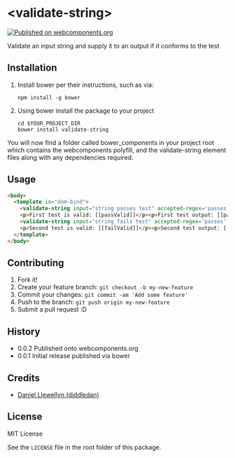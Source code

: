 # \<validate-string\>
[![Published on webcomponents.org](https://img.shields.io/badge/webcomponents.org-published-blue.svg)](https://www.webcomponents.org/element/diddledan/validate-string)

Validate an input string and supply it to an output if it conforms to the test

## Installation
1. Install bower per their instructions, such as via:
    ```
    npm install -g bower
    ```
1. Using bower install the package to your project
    ```
    cd $YOUR_PROJECT_DIR
    bower install validate-string
    ```

You will now find a folder called bower_components in your project root which contains the webcomponents polyfill, and the validate-string element files along with any dependencies required.

## Usage
<!---
```
<custom-element-demo>
  <template>
    <script src="../webcomponentsjs/webcomponents-lite.js"></script>
    <link rel="import" href="validate-string.html">
    <link rel="import" href="../polymer/polymer.html">
    <next-code-block></next-code-block>
  </template>
</custom-element-demo>
```
-->
```html
<body>
  <template is="dom-bind">
    <validate-string input="string passes test" accepted-regex='passes' is-valid="{{passValid}}" output="{{pass}}"></validate-string>
    <p>First test is valid: [[passValid]]</p><p>First test output: [[pass]]</p>
    <validate-string input="string fails test" accepted-regex='passes' is-valid="{{failValid}}" output="{{fail}}"></validate-string>
    <p>Second test is valid: [[failValid]]</p><p>Second test output: [[fail]]</p>
  </template>
</body>
```

## Contributing
1. Fork it!
1. Create your feature branch: `git checkout -b my-new-feature`
1. Commit your changes: `git commit -am 'Add some feature'`
1. Push to the branch: `git push origin my-new-feature`
1. Submit a pull request :D

## History
* 0.0.2 Published onto webcomponents.org
* 0.0.1 Initial release published via bower

## Credits
* [Daniel Llewellyn (diddledan)](https://github.com/diddledan/)

## License
MIT License

See the `LICENSE` file in the root folder of this package.